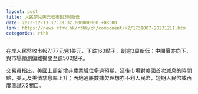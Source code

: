 ```yaml
---
layout: post
title: 人民幣兌美元收市創3周新低
date: 2023-12-11 17:38:32.000000000 +08:00
link: https://news.rthk.hk/rthk/ch/component/k2/1731807-20231211.htm
categories: rthk
---
```


在岸人民幣收市報7.177元兌1美元，下跌163點子，創逾3周新低；中間價亦向下，與市場預測偏離擴闊至逾500點子。

交易員指出，美國上周新增非農業職位多過預期，延後市場對美國首次減息的時間點，美元及美債孳息率上升；內地通脹數據欠理想亦不利人民幣，短期人民幣或再度測試7.2關口。
